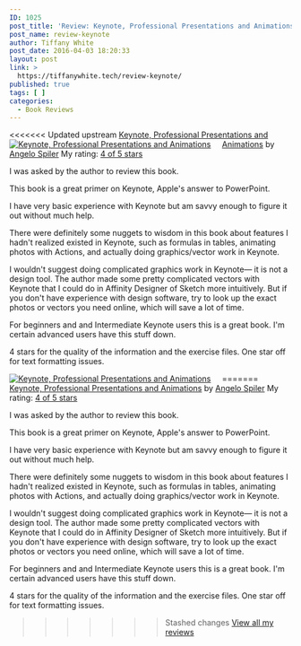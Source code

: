 ```yaml
---
ID: 1025
post_title: 'Review: Keynote, Professional Presentations and Animations'
post_name: review-keynote
author: Tiffany White
post_date: 2016-04-03 18:20:33
layout: post
link: >
  https://tiffanywhite.tech/review-keynote/
published: true
tags: [ ]
categories:
  - Book Reviews
---
```

<<<<<<< Updated upstream
<a style="float: left; padding-right: 20px;" href="http://www.goodreads.com/book/show/28419314"><img src="http://d.gr-assets.com/books/1451611692m/28419314.jpg" alt="Keynote, Professional Presentations and Animations" border="0" /></a>
<a href="http://www.goodreads.com/book/show/28419314">Keynote, Professional Presentations and Animations</a> by <a href="http://www.goodreads.com/author/show/14823298">Angelo Spiler</a>
My rating: <a href="http://www.goodreads.com/review/show/1579146369">4 of 5 stars</a>

I was asked by the author to review this book.

This book is a great primer on Keynote, Apple's answer to PowerPoint.

I have very basic experience with Keynote but am savvy enough to figure it out without much help.

There were definitely some nuggets to wisdom in this book about features I hadn't realized existed in Keynote, such as formulas in tables, animating photos with Actions, and actually doing graphics/vector work in Keynote.

I wouldn't suggest doing complicated graphics work in Keynote— it is not a design tool. The author made some pretty complicated vectors with Keynote that I could do in Affinity Designer of Sketch more intuitively. But if you don't have experience with design software, try to look up the exact photos or vectors you need online, which will save a lot of time.

For beginners and and Intermediate Keynote users this is a great book. I'm certain advanced users have this stuff down.

4 stars for the quality of the information and the exercise files. One star off for text formatting issues.


=======
<a style="float: left; padding-right: 20px;" href="http://www.goodreads.com/book/show/28419314"><img src="http://d.gr-assets.com/books/1451611692m/28419314.jpg" alt="Keynote, Professional Presentations and Animations" border="0" /></a>
<a href="http://www.goodreads.com/book/show/28419314">Keynote, Professional Presentations and Animations</a> by <a href="http://www.goodreads.com/author/show/14823298">Angelo Spiler</a>
My rating: <a href="http://www.goodreads.com/review/show/1579146369">4 of 5 stars</a>

I was asked by the author to review this book.

This book is a great primer on Keynote, Apple's answer to PowerPoint.

I have very basic experience with Keynote but am savvy enough to figure it out without much help.

There were definitely some nuggets to wisdom in this book about features I hadn't realized existed in Keynote, such as formulas in tables, animating photos with Actions, and actually doing graphics/vector work in Keynote.

I wouldn't suggest doing complicated graphics work in Keynote— it is not a design tool. The author made some pretty complicated vectors with Keynote that I could do in Affinity Designer of Sketch more intuitively. But if you don't have experience with design software, try to look up the exact photos or vectors you need online, which will save a lot of time.

For beginners and and Intermediate Keynote users this is a great book. I'm certain advanced users have this stuff down.

4 stars for the quality of the information and the exercise files. One star off for text formatting issues.


>>>>>>> Stashed changes
<a href="http://www.goodreads.com/review/show/1579146369">View all my reviews</a>